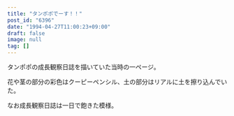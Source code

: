 ```yaml
---
title: "タンポポでーす！！"
post_id: "6396"
date: "1994-04-27T11:00:23+09:00"
draft: false
image: null
tag: []
---
```



タンポポの成長観察日誌を描いていた当時の一ページ。

花や茎の部分の彩色はクーピーペンシル、土の部分はリアルに土を擦り込んでいた。

なお成長観察日誌は一日で飽きた模様。
